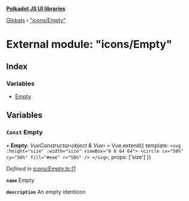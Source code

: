 **[Polkadot JS UI libraries](../README.md)**

[Globals](../globals.md) › [&quot;icons/Empty&quot;](_icons_empty_.md)

# External module: "icons/Empty"

## Index

### Variables

* [Empty](_icons_empty_.md#const-empty)

## Variables

### `Const` Empty

• **Empty**: *VueConstructor‹object & Vue›* =  Vue.extend({
  template: `
    <svg :height="size" :width="size" viewBox="0 0 64 64">
      <circle cx="50%" cy="50%" fill="#eee" r="50%" />
    </svg>
  `,
  props: ['size']
})

*Defined in [icons/Empty.ts:11](https://github.com/polkadot-js/ui/blob/00c15f3/packages/vue-identicon/src/icons/Empty.ts#L11)*

**`name`** Empty

**`description`** An empty identicon